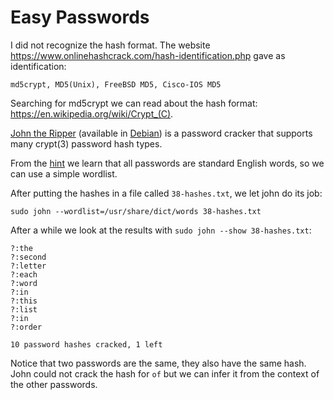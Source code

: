 # Easy Passwords

I did not recognize the hash format. The
website <https://www.onlinehashcrack.com/hash-identification.php> gave as
identification:
``` text
md5crypt, MD5(Unix), FreeBSD MD5, Cisco-IOS MD5
```

Searching for md5crypt we can read about the hash format:
<https://en.wikipedia.org/wiki/Crypt_(C)>.

[John the Ripper][] (available in [Debian][]) is a password cracker that
supports many crypt(3) password hash types.

[John the Ripper]: http://www.openwall.com/john/
[Debian]: https://packages.debian.org/sid/john

From the [hint][] we learn that all passwords are standard English words, so we
can use a simple wordlist.

[hint]: https://twitter.com/id0rsa/status/761652735280189440

After putting the hashes in a file called `38-hashes.txt`, we let john do its
job:
``` shell
sudo john --wordlist=/usr/share/dict/words 38-hashes.txt
```

After a while we look at the results with `sudo john --show 38-hashes.txt`:
``` text
?:the
?:second
?:letter
?:each
?:word
?:in
?:this
?:list
?:in
?:order

10 password hashes cracked, 1 left
```
Notice that two passwords are the same, they also have the same hash. John could
not crack the hash for `of` but we can infer it from the context of the other
passwords.
